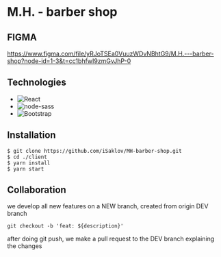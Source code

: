 # M.H. - barber shop

## FIGMA

https://www.figma.com/file/yRJoTSEa0VuuzWDvNBhtG9/M.H.---barber-shop?node-id=1-3&t=cc1bhfwI9zmGvJhP-0

## Technologies

* ![React](https://img.shields.io/badge/React-v18.2.0-20232A?style=for-the-badge&logo=react&logoColor=61DAFB&labelColor=20232A&color=gray)
* ![node-sass](https://img.shields.io/badge/nodeSASS-v2.34-hotpink.svg?style=for-the-badge&logo=SASS&logoColor=white&labelColor=hotpink&color=gray)
* ![Bootstrap](https://img.shields.io/badge/bootstrap-v5.2.3-%23563D7C.svg?style=for-the-badge&logo=bootstrap&logoColor=white&labelColor=20232A&color=gray)

## Installation

```
$ git clone https://github.com/iSaklov/MH-barber-shop.git
$ cd ./client
$ yarn install
$ yarn start
```

## Collaboration

we develop all new features on a NEW branch, created from origin DEV branch

` git checkout -b 'feat: ${description}' `

after doing git push, we make a pull request to the DEV branch explaining the changes